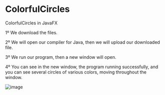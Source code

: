 # ColorfulCircles
ColorfulCircles in JavaFX


1º We download the files.

2º We will open our compiler for Java, then we will upload our downloaded file.

3º We run our program, then a new window will open.

4º You can see in the new window, the program running successfully, and you can see several circles of various colors, moving throughout the window.


![image](https://user-images.githubusercontent.com/102023611/192096084-d763ebe1-6960-4141-a992-2ebe62f87440.png)
